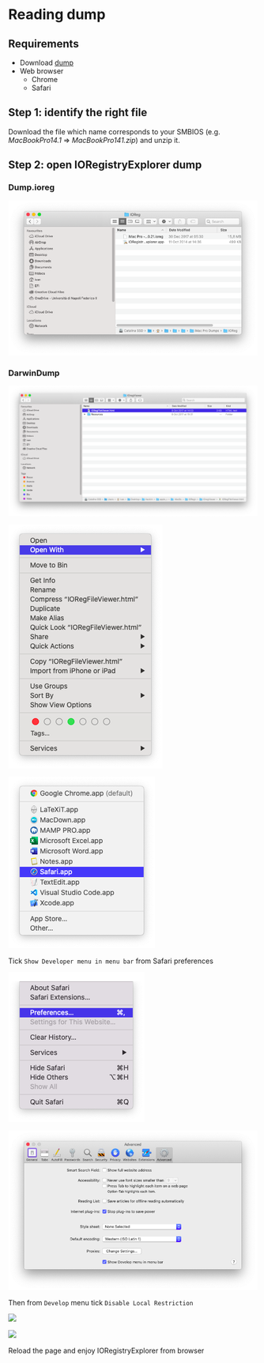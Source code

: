 # Reading dump

## Requirements

* Download [dump](https://github.com/dreamwhite/mammamia-marcello-vanilla-guides/tree/master/acpi/original-acpi-and-ioregistryexplorer-from-macs)
* Web browser
  * Chrome
  * Safari

## Step 1: identify the right file

Download the file which name corresponds to your SMBIOS \(e.g. _MacBookPro14.1_ =&gt; _MacBookPro141.zip_\) and unzip it.

## Step 2: open IORegistryExplorer dump

### Dump.ioreg

![iMac Pro IORegistryExplorer dump](../../.gitbook/assets/image-82.png)

### DarwinDump

![Open IORegFileViewer.html using Safari](../../.gitbook/assets/image-96.png)

![](../../.gitbook/assets/image-50.png)

![](../../.gitbook/assets/image-58.png)

Tick `Show Developer menu in menu bar` from Safari preferences

![](../../.gitbook/assets/image-53.png)

![](../../.gitbook/assets/image-5%20%281%29.png)

Then from `Develop` menu tick `Disable Local Restriction`

![](https://github.com/mammamiamarcello/mammamia-marcello-vanilla-guides/tree/664b37540b1eb3eddabd08075a7cff9210e60efd/.gitbook/assets/image%20%28133%29.png)

![](https://github.com/mammamiamarcello/mammamia-marcello-vanilla-guides/tree/664b37540b1eb3eddabd08075a7cff9210e60efd/.gitbook/assets/image%20%28129%29.png)

Reload the page and enjoy IORegistryExplorer from browser

